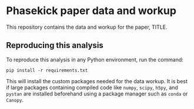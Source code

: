 Phasekick paper data and workup
===============================

This repository contains the data and workup for the paper, TITLE.

Reproducing this analysis
-------------------------

To reproduce this analysis in any Python environment, run the command:

    pip install -r requirements.txt

This will install the custom packages needed for the data workup.
It is best if large packages containing compiled code like `numpy`,
`scipy`, `h5py`, and `pystan` are installed beforehand using a
package manager such as `conda` or `Canopy`.




